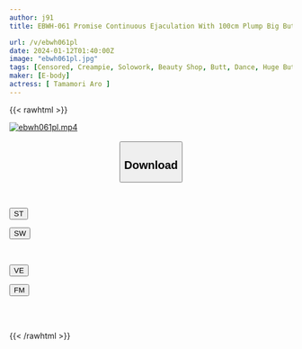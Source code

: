 ```yaml
---
author: j91
title: EBWH-061 Promise Continuous Ejaculation With 100cm Plump Big Butt And Irregular Rodeo Cowgirl Position (Heart) Tropical Massage Rejuvenation Esthetics With Real Hula Dancer Aro Tamamori

url: /v/ebwh061pl
date: 2024-01-12T01:40:00Z
image: "ebwh061pl.jpg"
tags: [Censored, Creampie, Solowork, Beauty Shop, Butt, Dance, Huge Butt	]
maker: [E-body]
actress: [ Tamamori Aro ]
---
```



{{< rawhtml >}}

<div class="video" data-videoid="XBe6d7vABdUDlAW">
    <a href="javascript:;">
        <img src="/v/ebwh061pl/ebwh061pl.jpg" width="WIDTH" height="HEIGHT" alt="ebwh061pl.mp4" loading="lazy">
    </a>
</div>

<script type="text/javascript" src="https://j91.asia/asset/on-demand-st.js"></script>

<br>
  <link rel="stylesheet" href="https://j91.asia/asset/bs5.css">
  
  <center>
  <button class="btn btn-primary" type="button" data-bs-toggle="collapse" data-bs-target=".multi-collapse" aria-expanded="false" aria-controls="multiCollapseExample1 multiCollapseExample2"><h2>Download</h2></button></center>
</p>
<div class="row">
  <div class="col">
    <div class="collapse multi-collapse" id="multiCollapseExample1">
      <div class="card card-body">
	      	      <br>
<div class="buttons">  
<p><a href="https://streamtape.to/v/XBe6d7vABdUDlAW" target="_blank"><button class="btn-hover color-3"><i class="fa fa-download"></i> ST</button></a></p>
<p><a href="https://flaswish.com/gxgt4vrgko4x" target="_blank"><button class="btn-hover color-2"><i class="fa fa-download"></i> SW</button></a></p></div>
    </div>
  </div>
</div>
  <div class="col">
    <div class="collapse multi-collapse" id="multiCollapseExample2">
      <div class="card card-body">
	      <br>
<div class="buttons">
<p><a href="javascript:;" target="_blank"><button class="btn-hover color-9"><i class="fa fa-download"></i> VE</button></a></p>
<p><a href="javascript:;" target="_blank"><button class="btn-hover color-8"><i class="fa fa-download"></i> FM</button></a></p></div>
<br><br>
      </div>
    </div>
  </div>
</div>

{{< /rawhtml >}}